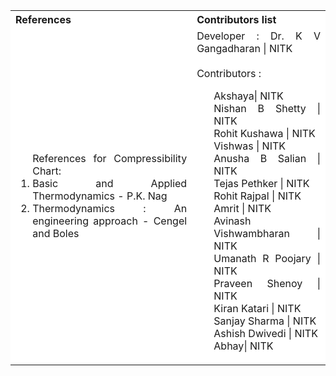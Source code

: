 <table style="text-align:justify;">
  <tr style="background-color: white">
    <th>References</th>
    <th>Contributors list</th>
  </tr>
  <tr style="background-color: white">
    <td>
    <ol>
    References for Compressibility Chart:
  <li>Basic and Applied Thermodynamics - P.K. Nag</li>
  <li>Thermodynamics : An engineering approach - Cengel and Boles</li>
    </ol>
   </td>
    <td>Developer : Dr. K V Gangadharan | NITK</br></br>
    Contributors :
    <ul style="list-style-type: none;">
    <li>Akshaya| NITK</li>
    <li>Nishan B Shetty | NITK</li>
    <li>Rohit Kushawa | NITK</li>
    <li>Vishwas | NITK</li>
    <li>Anusha B Salian | NITK</li>
    <li>Tejas Pethker | NITK</li>
    <li>Rohit Rajpal | NITK</li>
    <li>Amrit | NITK</li>
    <li>Avinash Vishwambharan | NITK</li>
    <li>Umanath R Poojary | NITK</li>
    <li>Praveen Shenoy | NITK</li>
    <li>Kiran Katari | NITK</li>
    <li>Sanjay Sharma | NITK</li>
    <li>Ashish Dwivedi | NITK</li>
    <li>Abhay| NITK</li>
     </ul></td>
  </tr>
</table>

